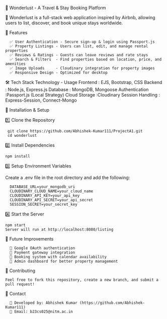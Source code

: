 🏡 Wonderlust - A Travel & Stay Booking Platform

🚀 Wonderlust is a full-stack web application inspired by Airbnb, allowing users to list, discover, and book unique stays worldwide.

🌟 Features
   
      ✅ User Authentication - Secure sign-up & login using Passport.js
      ✅ Property Listings - Users can list, edit, and manage rental properties
      ✅ Reviews & Ratings - Guests can leave reviews and rate stays
      ✅ Search & Filters  - Find properties based on location, price, and amenities
      ✅ Image Uploads     - Cloudinary integration for property images
      ✅ Responsive Design - Optimized for desktop

🛠️ Tech Stack
Technology -	Usage
Frontend   :	EJS, Bootstrap, CSS
Backend	   :    Node.js, Express.js
Database   : 	MongoDB, Mongoose
Authentication :Passport.js (Local Strategy)
Cloud Storage  :Cloudinary
Session Handling :	Express-Session, Connect-Mongo

🚀 Installation & Setup

1️⃣ Clone the Repository

     git clone https://github.com/Abhishek-Kumar111/ProjectA1.git
     cd wonderlust

2️⃣ Install Dependencies

    npm install

3️⃣ Setup Environment Variables

Create a .env file in the root directory and add the following:
      
      DATABASE_URL=your_mongodb_uri
      CLOUDINARY_CLOUD_NAME=your_cloud_name
      CLOUDINARY_API_KEY=your_api_key
      CLOUDINARY_API_SECRET=your_api_secret
      SESSION_SECRET=your_secret_key

4️⃣ Start the Server

    npm start
    Server will run at http://localhost:8080/listing

📌 Future Improvements

      🔹 Google OAuth authentication
      🔹 Payment gateway integration
      🔹 Booking system with calendar availability
      🔹 Admin dashboard for better property management

🤝 Contributing

    Feel free to fork this repository, create a new branch, and submit a pull request!

📧 Contact
      
      💬 Developed by: Abhishek Kumar (https://github.com/Abhishek-Kumar111)
      📩 Email: b23cs025@nitm.ac.in

